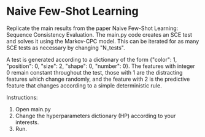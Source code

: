 # Naive Few-Shot Learning

Replicate the main results from the paper Naive Few-Shot Learning: Sequence Consistency Evaluation. The main.py code creates an SCE test and solves it using the Markov-CPC model. This can be iterated for as many SCE tests as necessary by changing "N_tests".

A test is generated according to a dictionary of the form {"color": 1, "position": 0, "size": 2, "shape": 0, "number": 0}. The features with integer 0 remain constant throughout the test, those with 1 are the distracting features which change randomly, and the feature with 2 is the predictive feature that changes according to a simple deterministic rule.


Instructions:
1. Open main.py
2. Change the hyperparameters dictionary (HP) according to your interests.
3. Run.
